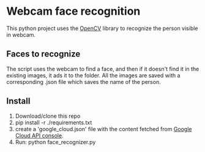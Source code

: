 # Webcam face recognition

This python project uses the [OpenCV](http://opencv.org/) library to recognize the person visible in webcam.

## Faces to recognize
The script uses the webcam to find a face, and then if it doesn't find it in the existing images, it ads it to the folder. All the images are saved with a corresponding .json file which saves the name of the person.

## Install
1. Download/clone this repo
2. pip install -r ./requirements.txt
3. create a 'google_cloud.json' file with the content fetched from [Google Cloud API console](https://support.google.com/cloud/answer/6158857?hl=en). 
4. Run: python face_recognizer.py
